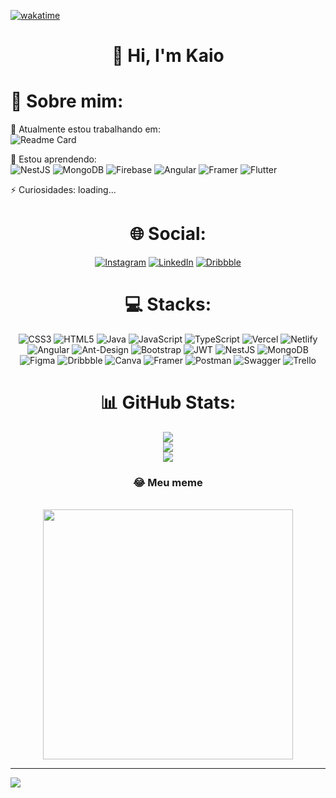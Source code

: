 [![wakatime](https://wakatime.com/badge/user/e9e24a64-fc62-44fa-b98b-fe67af8fcf4f.svg)](https://wakatime.com/@e9e24a64-fc62-44fa-b98b-fe67af8fcf4f)


<h1 align="center">🤙 Hi, I'm Kaio</h1> 

# 🤪 Sobre mim:<br>
🔭 Atualmente estou trabalhando em: <br>
![Readme Card](https://github-readme-stats.vercel.app/api/pin/?username=bj307&repo=ifmaker-system)

🌱 Estou aprendendo:<br>
![NestJS](https://img.shields.io/badge/nestjs-%23E0234E.svg?style=for-the-badge&logo=nestjs&logoColor=white) ![MongoDB](https://img.shields.io/badge/MongoDB-%234ea94b.svg?style=for-the-badge&logo=mongodb&logoColor=white) ![Firebase](https://img.shields.io/badge/firebase-%23039BE5.svg?style=for-the-badge&logo=firebase) ![Angular](https://img.shields.io/badge/angular-%23DD0031.svg?style=for-the-badge&logo=angular&logoColor=white) ![Framer](https://img.shields.io/badge/Framer-black?style=for-the-badge&logo=framer&logoColor=blue) ![Flutter](https://img.shields.io/badge/flutter-%2302569B.svg?style=for-the-badge&logo=flutter&logoColor=white)

⚡ Curiosidades: loading...

<h1 align="center">🌐 Social:</h1> 
<div align="center">
  
[![Instagram](https://img.shields.io/badge/Instagram-%23E4405F.svg?logo=Instagram&logoColor=white)](https://instagram.com/instagram.com/bj.kaio/) [![LinkedIn](https://img.shields.io/badge/LinkedIn-%230077B5.svg?logo=linkedin&logoColor=white)](https://linkedin.com/in/linkedin.com/in/kaio-resende/) [![Dribbble](https://img.shields.io/badge/Dribbble-%230077B5.svg?logo=dribbble&logoColor=white)](https://dribbble.com/BJ307)   
</div>



<h1 align="center">💻 Stacks:</h1> 
<div align="center">
  
![CSS3](https://img.shields.io/badge/css3-%231572B6.svg?style=for-the-badge&logo=css3&logoColor=white) ![HTML5](https://img.shields.io/badge/html5-%23E34F26.svg?style=for-the-badge&logo=html5&logoColor=white) ![Java](https://img.shields.io/badge/java-%23ED8B00.svg?style=for-the-badge&logo=java&logoColor=white) ![JavaScript](https://img.shields.io/badge/javascript-%23323330.svg?style=for-the-badge&logo=javascript&logoColor=%23F7DF1E) ![TypeScript](https://img.shields.io/badge/typescript-%23007ACC.svg?style=for-the-badge&logo=typescript&logoColor=white) ![Vercel](https://img.shields.io/badge/vercel-%23000000.svg?style=for-the-badge&logo=vercel&logoColor=white) ![Netlify](https://img.shields.io/badge/netlify-%23000000.svg?style=for-the-badge&logo=netlify&logoColor=#00C7B7) ![Angular](https://img.shields.io/badge/angular-%23DD0031.svg?style=for-the-badge&logo=angular&logoColor=white) ![Ant-Design](https://img.shields.io/badge/-AntDesign-%230170FE?style=for-the-badge&logo=ant-design&logoColor=white) ![Bootstrap](https://img.shields.io/badge/bootstrap-%23563D7C.svg?style=for-the-badge&logo=bootstrap&logoColor=white) ![JWT](https://img.shields.io/badge/JWT-black?style=for-the-badge&logo=JSON%20web%20tokens) ![NestJS](https://img.shields.io/badge/nestjs-%23E0234E.svg?style=for-the-badge&logo=nestjs&logoColor=white) ![MongoDB](https://img.shields.io/badge/MongoDB-%234ea94b.svg?style=for-the-badge&logo=mongodb&logoColor=white) 	![Figma](https://img.shields.io/badge/figma-%23F24E1E.svg?style=for-the-badge&logo=figma&logoColor=white) ![Dribbble](https://img.shields.io/badge/Dribbble-EA4C89?style=for-the-badge&logo=dribbble&logoColor=white) ![Canva](https://img.shields.io/badge/Canva-%2300C4CC.svg?style=for-the-badge&logo=Canva&logoColor=white) ![Framer](https://img.shields.io/badge/Framer-black?style=for-the-badge&logo=framer&logoColor=blue) ![Postman](https://img.shields.io/badge/Postman-FF6C37?style=for-the-badge&logo=postman&logoColor=white) ![Swagger](https://img.shields.io/badge/-Swagger-%23Clojure?style=for-the-badge&logo=swagger&logoColor=white) ![Trello](https://img.shields.io/badge/Trello-%23026AA7.svg?style=for-the-badge&logo=Trello&logoColor=white)
  
</div>

<h1 align="center">📊 GitHub Stats:</h1> 
<div align="center">
  
![](https://github-readme-stats.vercel.app/api?username=bj307&theme=radical&hide_border=false&include_all_commits=true&count_private=true) <br>
![](https://github-readme-streak-stats.herokuapp.com/?user=bj307&theme=radical&hide_border=false) <br>
![](https://github-readme-stats.vercel.app/api/top-langs/?username=bj307&theme=radical&hide_border=false&include_all_commits=true&count_private=true&layout=compact)
</div>

<div align="center">
<h3 align="center">😂 Meu meme</h3> <br>
  <img width="400px" src="https://img.ifunny.co/images/1a67d286c5434ff2af4280b960d8099980437248d95e30e51940976c964dfd2e_1.jpg"/>
</div>

---
[![](https://visitcount.itsvg.in/api?id=bj307&icon=1&color=9)](https://visitcount.itsvg.in)
